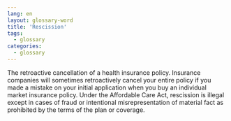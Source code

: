 ```yaml
---
lang: en
layout: glossary-word
title: 'Rescission'
tags:
  - glossary
categories:
  - glossary
---
```

The retroactive cancellation of a health insurance policy. Insurance companies will sometimes retroactively cancel your entire policy if you made a mistake on your initial application when you buy an individual market insurance policy. Under the Affordable Care Act, rescission is illegal except in cases of fraud or intentional misrepresentation of material fact as prohibited by the terms of the plan or coverage.